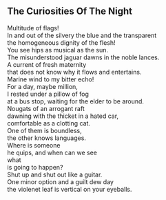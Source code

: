 The Curiosities Of The Night
----------------------------
Multitude of flags!  
In and out of the silvery the blue and the transparent  
the homogeneous dignity of the flesh!  
You see hips as musical as the sun.  
The misunderstood jaguar dawns in the noble lances.  
A current of fresh maternity  
that does not know why it flows and entertains.  
Marine wind to my bitter echo!  
For a day, maybe million,  
I rested under a pillow of fog  
at a bus stop, waiting for the elder to be around.  
Nougats of an arrogant raft  
dawning with the thicket in a hated car,  
comfortable as a clotting cat.  
One of them is boundless,  
the other knows languages.  
Where is someone  
he quips, and when can we see  
what  
is going to happen?  
Shut up and shut out like a guitar.  
One minor option and a guilt dew day  
the violenet leaf is vertical on your eyeballs.  
